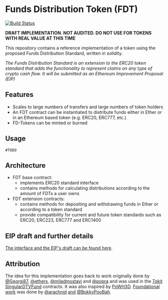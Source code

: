 # Funds Distribution Token (FDT)

[![Build Status](https://travis-ci.org/atpar/funds-distribution-token.svg?branch=master)](https://travis-ci.org/atpar/funds-distribution-token)

**DRAFT IMPLEMENTATION. NOT AUDITED. DO NOT USE FOR TOKENS WITH REAL VALUE AT THIS TIME**

This repository contains a reference implementation of a token using the proposed Funds Distribution Standard, written in solidity.

*The Funds Distribution Standard is an extension to the ERC20 token standard that adds the functionality to represent claims on any type of crypto cash flow. It will be submitted as an Ethereum Improvement Proposal (EIP)*

## Features
- Scales to large numbers of transfers and large numbers of token holders
- An FDT contract can be instantiated to distribute funds either in Ether or in an Ethereum based token (e.g. ERC20, ERC777, etc.) 
- FD-Tokens can be minted or burned

## Usage
```
#TODO
```

## Architecture
- FDT base contract:
	- implements ERC20 standard interface
	- contains methods for calculating distributions according to the amount of FDTs a user owns
- FDT extension contracts:
	- contains methods for depositing and withdrawing funds in Ether or according to a token standard
	- provide compatibility for current and future token standards such as ERC20, ERC223, ERC777 and ERC1400

## EIP draft and further details

[The interface and the EIP's draft can be found here](EIP-DRAFT.md).

## Attribution
The idea for this implementation goes back to work originally done by [@Georgi87](https://github.com/Georgi87), [@ethers](https://github.com/ethers), [@miladmostavi](https://github.com/miladmostavi) and [@popra](https://github.com/popra) and was used in the [Tokit SingularDTVFund](https://github.com/Digital-Mob/singulardtv-tokitio-contracts) contracts. It was also inspired by [PoWH3D](https://etherscan.io/address/0xB3775fB83F7D12A36E0475aBdD1FCA35c091efBe#code). [Foundational work](https://medium.com/@weka/dividend-bearing-tokens-on-ethereum-42d01c710657) was done by [@arachnid](https://github.com/Arachnid) [and](https://github.com/bokkypoobah/DividendPayingTokenContract) [@BokkyPooBah](https://github.com/bokkypoobah).
